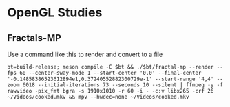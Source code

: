 # OpenGL Studies

## Fractals-MP
Use a command like this to render and convert to a file
```
bt=build-release; meson compile -C $bt && ./$bt/fractal-mp --render --fps 60 --center-sway-mode 1 --start-center '0,0' --final-center '-0.14858386523612894e1,0.37240552882300729e-1' --start-range '4,4' --zoom 6018 --initial-iterations 73 --seconds 10 --silent | ffmpeg -y -f rawvideo -pix_fmt bgra -s 1910x1010 -r 60 -i - -c:v libx265 -crf 26 ~/Videos/cooked.mkv && mpv --hwdec=none ~/Videos/cooked.mkv
```
